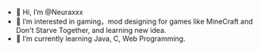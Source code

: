 - 👋 Hi, I’m @Neuraxxx
- 👀 I’m interested in gaming，mod designing for games like MineCraft and Don't Starve Together, and learning new idea.
- 🌱 I’m currently learning Java, C, Web Programming.

<!---
Neuraxxx/Neuraxxx is a ✨ special ✨ repository because its `README.md` (this file) appears on your GitHub profile.
You can click the Preview link to take a look at your changes.
--->
